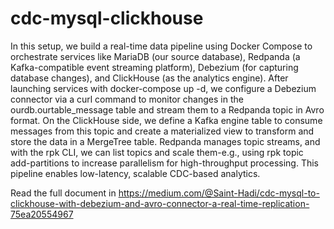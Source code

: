 # cdc-mysql-clickhouse
In this setup, we build a real-time data pipeline using Docker Compose to orchestrate services like MariaDB (our source database), Redpanda (a Kafka-compatible event streaming platform), Debezium (for capturing database changes), and ClickHouse (as the analytics engine). After launching services with docker-compose up -d, we configure a Debezium connector via a curl command to monitor changes in the ourdb.ourtable_message table and stream them to a Redpanda topic in Avro format. On the ClickHouse side, we define a Kafka engine table to consume messages from this topic and create a materialized view to transform and store the data in a MergeTree table. Redpanda manages topic streams, and with the rpk CLI, we can list topics and scale them-e.g., using rpk topic add-partitions to increase parallelism for high-throughput processing. This pipeline enables low-latency, scalable CDC-based analytics.

Read the full document in https://medium.com/@Saint-Hadi/cdc-mysql-to-clickhouse-with-debezium-and-avro-connector-a-real-time-replication-75ea20554967
